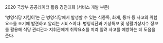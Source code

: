 2020 국방부 공공데이터 활용 경진대회 (서비스 개발 부문)

 ‘병영식당 지킴이’는 군 병영식당에서 발생할 수 있는 식중독, 화재, 동파 등 사고의 위험요소를 조기에 발견하고 알리는 서비스이다. 병영식단과 기상특보 및 생활기상지수 정보를 활용해 식당 관리관과 지휘관에게 취약요소를 미리 알려 사고를 예방하는 데 도움을 준다.
